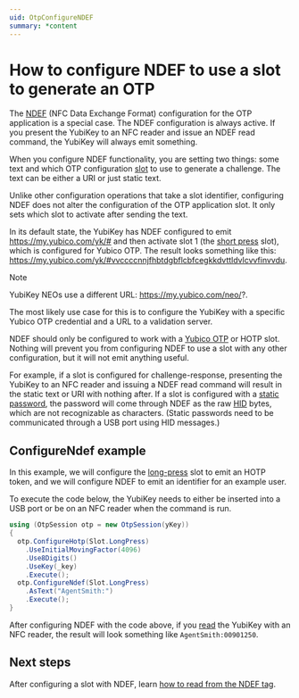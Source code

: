 ```yaml
---
uid: OtpConfigureNDEF
summary: *content
---
```


<!-- Copyright 2021 Yubico AB

Licensed under the Apache License, Version 2.0 (the "License");
you may not use this file except in compliance with the License.
You may obtain a copy of the License at

    http://www.apache.org/licenses/LICENSE-2.0

Unless required by applicable law or agreed to in writing, software
distributed under the License is distributed on an "AS IS" BASIS,
WITHOUT WARRANTIES OR CONDITIONS OF ANY KIND, either express or implied.
See the License for the specific language governing permissions and
limitations under the License. -->

# How to configure NDEF to use a slot to generate an OTP

The [NDEF](xref:OtpNdef) (NFC Data Exchange Format) configuration for the OTP application is a special case. The NDEF configuration is always active. If you present the YubiKey to an NFC reader and issue an NDEF read command, the YubiKey will always emit something.

When you configure NDEF functionality, you are setting two things: some text and which OTP configuration [slot](xref:OtpSlots) to use to generate a challenge. The text can be either a URI or just static text.

Unlike other configuration operations that take a slot identifier, configuring NDEF does not alter the configuration of the OTP application slot. It only sets which slot to activate after sending the text.

In its default state, the YubiKey has NDEF configured to emit https://my.yubico.com/yk/# and then activate slot 1 (the [short press](xref:Yubico.YubiKey.Otp.Slot.ShortPress) slot), which is configured for Yubico OTP. The result looks something like this: https://my.yubico.com/yk/#vvccccnnjfhbtdgbflcbfcegkkdvttldvlcvvfinvvdu.

> [!NOTE]
> YubiKey NEOs use a different URL: https://my.yubico.com/neo/?.

The most likely use case for this is to configure the YubiKey with a specific Yubico OTP credential and a URL to a validation server.

NDEF should only be configured to work with a [Yubico OTP](xref:OtpYubicoOtp) or HOTP slot. Nothing will prevent you from configuring NDEF to use a slot with any other configuration, but it will not emit anything useful.

For example, if a slot is configured for challenge-response, presenting the YubiKey to an NFC reader and issuing a NDEF read command will result in the static text or URI with nothing after. If a slot is configured with a [static password](xref:OtpStaticPassword), the password will come through NDEF as the raw [HID](xref:OtpHID) bytes, which are not recognizable as characters.
(Static passwords need to be communicated through a USB port using HID messages.)

## ConfigureNdef example

In this example, we will configure the [long-press](xref:Yubico.YubiKey.Otp.Slot.LongPress) slot to emit an HOTP token, and we will configure NDEF to emit an identifier for an example user.

To execute the code below, the YubiKey needs to either be inserted into a USB port or be on an NFC reader when the command is run.

```C#
using (OtpSession otp = new OtpSession(yKey))
{
  otp.ConfigureHotp(Slot.LongPress)
    .UseInitialMovingFactor(4096)
    .Use8Digits()
    .UseKey(_key)
    .Execute();
  otp.ConfigureNdef(Slot.LongPress)
    .AsText("AgentSmith:")
    .Execute();
}
```

After configuring NDEF with the code above, if you [read](xref:OtpReadNDEF) the YubiKey with an NFC reader, the result will look something like `AgentSmith:00901250`.

## Next steps

After configuring a slot with NDEF, learn [how to read from the NDEF tag](xref:OtpReadNDEF).
